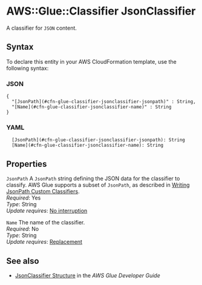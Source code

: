 # AWS::Glue::Classifier JsonClassifier<a name="aws-properties-glue-classifier-jsonclassifier"></a>

A classifier for `JSON` content\.

## Syntax<a name="aws-properties-glue-classifier-jsonclassifier-syntax"></a>

To declare this entity in your AWS CloudFormation template, use the following syntax:

### JSON<a name="aws-properties-glue-classifier-jsonclassifier-syntax.json"></a>

```
{
  "[JsonPath](#cfn-glue-classifier-jsonclassifier-jsonpath)" : String,
  "[Name](#cfn-glue-classifier-jsonclassifier-name)" : String
}
```

### YAML<a name="aws-properties-glue-classifier-jsonclassifier-syntax.yaml"></a>

```
  [JsonPath](#cfn-glue-classifier-jsonclassifier-jsonpath): String
  [Name](#cfn-glue-classifier-jsonclassifier-name): String
```

## Properties<a name="aws-properties-glue-classifier-jsonclassifier-properties"></a>

`JsonPath`  <a name="cfn-glue-classifier-jsonclassifier-jsonpath"></a>
A `JsonPath` string defining the JSON data for the classifier to classify\. AWS Glue supports a subset of `JsonPath`, as described in [Writing JsonPath Custom Classifiers](https://docs.aws.amazon.com/glue/latest/dg/custom-classifier.html#custom-classifier-json)\.  
*Required*: Yes  
*Type*: String  
*Update requires*: [No interruption](https://docs.aws.amazon.com/AWSCloudFormation/latest/UserGuide/using-cfn-updating-stacks-update-behaviors.html#update-no-interrupt)

`Name`  <a name="cfn-glue-classifier-jsonclassifier-name"></a>
The name of the classifier\.  
*Required*: No  
*Type*: String  
*Update requires*: [Replacement](https://docs.aws.amazon.com/AWSCloudFormation/latest/UserGuide/using-cfn-updating-stacks-update-behaviors.html#update-replacement)

## See also<a name="aws-properties-glue-classifier-jsonclassifier--seealso"></a>
+  [JsonClassifier Structure](https://docs.aws.amazon.com/glue/latest/dg/aws-glue-api-crawler-classifiers.html#aws-glue-api-crawler-classifiers-JsonClassifier) in the *AWS Glue Developer Guide* 